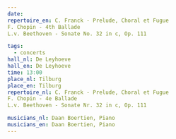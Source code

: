 ```yaml
---
date:
repertoire_en: C. Franck - Prelude, Choral et Fugue
F. Chopin - 4th Ballade
L.v. Beethoven - Sonate No. 32 in c, Op. 111

tags:
  - concerts
hall_nl: De Leyhoeve
hall_en: De Leyhoeve
time: 13:00
place_nl: Tilburg
place_en: Tilburg
repertoire_nl: C. Franck - Prelude, Choral et Fugue
F. Chopin - 4e Ballade
L.v. Beethoven - Sonate Nr. 32 in c, Op. 111

musicians_nl: Daan Boertien, Piano
musicians_en: Daan Boertien, Piano
---
```


